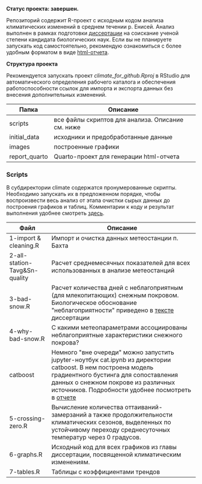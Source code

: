 **Статус проекта: завершен.**

Репозиторий содержит R-проект c исходным кодом анализа климатических изменений в среднем течении р. Енисей. Анализ выполнен в рамках подготовки [диссертации](https://sev-in.ru/node/4003) на соискание ученой степени кандидата биологических наук. Если вы не планируете запускать код самостоятельно, рекомендую ознакомиться с более удобным форматом в виде [html-отчета](https://yakushov1.github.io/climate_change_report/).

**Структура проекта**

Рекомендуется запускать проект *climate_for_github.Rproj* в RStudio для автоматического определения рабочего каталога и обеспечения работоспособности ссылок для импорта и экспорта данных без внесения дополнительных изменений.

| Папка         | Описание                                          |
| ------------- | ------------------------------------------------- |
| scripts       | все файлы скриптов для анализа. Описание см. ниже |
| initial_data  | исходники и предобработанные данные               |
| images        | построенные графики                               |
| report_quarto | Quarto-проект для генерации html-отчета           |

### Scripts

В субдиректории climate содержатся пронумерованные скрипты. Необходимо запускать их в предложенном порядке, чтобы воспроизвести весь анализ от этапа очистки сырых данных до построения графиков и таблиц. Комментарии к коду и результат выполнения удобнее смотреть [здесь](https://yakushov1.github.io/climate_change_report/).

| Файл                          | Описание                                                                                                                                                                                                                                                                                                                              |
| ----------------------------- | ------------------------------------------------------------------------------------------------------------------------------------------------------------------------------------------------------------------------------------------------------------------------------------------------------------------------------------- |
| 1-import & cleaning.R         | Импорт и очистка данных метеостанции п. Бахта                                                                                                                                                                                                                                                                                         |
| 2-all-station-Tavg&Sn-quality | Расчет среднемесячных показателей для всех использованных в анализе метеостанций                                                                                                                                                                                                                                                      |
| 3-bad-snow.R                  | Расчет количества дней с неблагоприятным (для млекопитающих) снежным покровом. Биологическое обоснование "неблагоприятности" приведено в [тексте](https://sev-in.ru/sites/default/files/2024-12/%D0%AF%D0%BA%D1%83%D1%88%D0%BE%D0%B2-%D0%B4%D0%B8%D1%81%D1%81%D0%B5%D1%80%D1%82%D0%B0%D1%86%D0%B8%D1%8F-6.12.pdf) диссертации         |
| 4-why-bad-snow.R              | С какими метеопараметрами ассоциированы неблагоприятные характеристики снежного покрова?                                                                                                                                                                                                                                              |
| catboost                      | Немного "вне очереди" можно запустить jupyter-ноутбук cat.ipynb из директории catboost. В нем построена модель градиентного бустинга для сопоставления данных о снежном покрове из различных источников. Подробности удобнее посмотреть в [отчете](https://yakushov1.github.io/climate-change-report/4-1-why-bad-snow(catboost).html) |
| 5-crossing-zero.R             | Вычисление количества оттаиваний-замерзаний а также продолжительности климатических сезонов, выделенных по устойчивому переходу среднесуточных температур через 0 градусов.                                                                                                                                                           |
| 6-graphs.R                    | Исходный код для всех графиков из главы диссертации, посвященной климатическим изменениям.                                                                                                                                                                                                                                            |
| 7-tables.R                    | Таблицы с коэффициентами трендов                                                                                                                                                                                                                                                                                                      |


